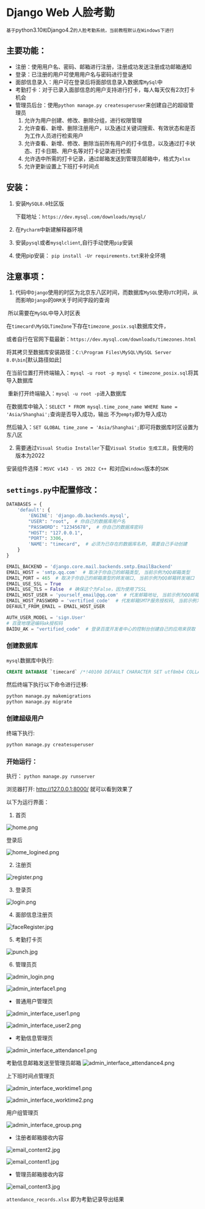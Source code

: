 # Django Web 人脸考勤

`基于`python3.10`和`Django4.2`的人脸考勤系统，当前教程默认在Windows下进行 `

## 主要功能：
- 注册：使用用户名、密码、邮箱进行注册，注册成功发送注册成功邮箱通知
- 登录：已注册的用户可使用用户名与密码进行登录
- 面部信息录入：用户可在登录后将面部信息录入数据库`MySql`中
- 考勤打卡：对于已录入面部信息的用户支持进行打卡，每人每天仅有2次打卡机会
- 管理员后台：使用`python manage.py createsuperuser`来创建自己的超级管理员
  1. 允许为用户创建、修改、删除分组，进行权限管理
  2. 允许查看、新增、删除注册用户，以及通过关键词搜索、有效状态和是否为工作人员进行检索用户
  3. 允许查看、新增、修改、删除当前所有用户的打卡信息，以及通过打卡状态、打卡日期、用户名等对打卡记录进行检索
  4. 允许选中所需的打卡记录，通过邮箱发送到管理员邮箱中，格式为`xlsx`
  5. 允许更新设置上下班打卡时间点


## 安装：

1. 安装`MySQL8.0`社区版

   下载地址：`https://dev.mysql.com/downloads/mysql/ `

2. 在`Pycharm`中新建解释器环境

3. 安装`pysql`或者`mysqlclient`,自行手动使用`pip`安装

4. 使用pip安装： `pip install -Ur requirements.txt`来补全环境

## 注意事项：

1. 代码中`Django`使用的时区为北京东八区时间，而数据库`MySQL`使用`UTC`时间，从而影响`Django`的`ORM`关于时间字段的查询

​	所以需要在`MySQL`中导入时区表

​	在`timecard\MySQLTimeZone`下存在`timezone_posix.sql`数据库文件，

​	或者自行在官网下载最新：`https://dev.mysql.com/downloads/timezones.html`

​	将其拷贝至数据库安装路径：`C:\Program Files\MySQL\MySQL Server 8.0\bin`[默认路径如此]

​	在当前位置打开终端输入：`mysql -u root -p mysql < timezone_posix.sql`将其导入数据库

​	重新打开终端输入：`mysql -u root -p`进入数据库

​	在数据库中输入：`SELECT * FROM mysql.time_zone_name WHERE Name = 'Asia/Shanghai';`查询是否导入成功，输出	不为`empty`即为导入成功

​	然后输入：`SET GLOBAL time_zone = 'Asia/Shanghai';`即可将数据库时区设置为东八区

2. 需要通过`Visual Studio Installer`下载`Visual Studio 生成工具`，我使用的版本为2022

​	安装组件选择：`MSVC v143 - VS 2022 C++ `和对应`Windows`版本的`SDK`





## `settings.py`中配置修改：

```python
DATABASES = {
    'default': {
        'ENGINE': 'django.db.backends.mysql',
        "USER": "root",  # 你自己的数据库用户名
        "PASSWORD": "12345678",  # 你自己的数据库密码
        "HOST": "127.0.0.1",
        "PORT": 3306,
        'NAME': "timecard",  # 必须为已存在的数据库名称, 需要自己手动创建
    }
}
```

```python
EMAIL_BACKEND = 'django.core.mail.backends.smtp.EmailBackend'
EMAIL_HOST = 'smtp.qq.com'  # 取决于你自己的邮箱类型, 当前示例为QQ邮箱类型
EMAIL_PORT = 465  # 取决于你自己的邮箱类型的转发端口, 当前示例为QQ邮箱转发端口
EMAIL_USE_SSL = True
EMAIL_USE_TLS = False  # 确保这个为False，因为使用了SSL
EMAIL_HOST_USER = 'yourself_email@qq.com'  # 代发邮箱地址, 当前示例为QQ邮箱
EMAIL_HOST_PASSWORD = 'vertified_code'  # 代发邮箱SMTP服务授权码, 当前示例为QQ邮箱
DEFAULT_FROM_EMAIL = EMAIL_HOST_USER

AUTH_USER_MODEL = 'sign.User'
# 百度地理逆编码ak授权码
BAIDU_AK = "vertified_code"  # 登录百度开发者中心的控制台创建自己的应用来获取
```


### 创建数据库
`mysql`数据库中执行:

```sql
CREATE DATABASE `timecard` /*!40100 DEFAULT CHARACTER SET utf8mb4 COLLATE utf8mb4_unicode_ci */;
```

然后终端下执行以下命令进行迁移:
```bash
python manage.py makemigrations
python manage.py migrate
```

### 创建超级用户

 终端下执行:
```bash
python manage.py createsuperuser
```


### 开始运行：
执行： `python manage.py runserver`


浏览器打开: http://127.0.0.1:8000/  就可以看到效果了

以下为运行界面：

1. 首页

![home.png](https://s2.loli.net/2024/07/05/DRG3j4IMZBLozWU.png)

登录后

![home_logined.png](https://s2.loli.net/2024/07/05/JlquMQnvNByYhbI.png)

2. 注册页

![register.png](https://s2.loli.net/2024/07/05/jMvxdunhwGSofAJ.png)

3. 登录页

![login.png](https://s2.loli.net/2024/07/05/xg3s8ftdBlM9SYL.png)

4. 面部信息注册页

![faceRegister.jpg](https://s2.loli.net/2024/07/05/nGMRzr9ySO61fLQ.jpg)

5. 考勤打卡页

![punch.jpg](https://s2.loli.net/2024/07/05/yrhUDMTHkVLzZWI.jpg)

6. 管理员页

![admin_login.png](https://s2.loli.net/2024/07/05/UZ1eADzqu4mTNfE.png)

![admin_interface1.png](https://s2.loli.net/2024/07/05/zpw3IT85nOQWryG.png)

- 普通用户管理页

![admin_interface_user1.png](https://s2.loli.net/2024/07/05/qzOL97nBUrF84iG.png)

![admin_interface_user2.png](https://s2.loli.net/2024/07/05/byfCtLeD3rHpJOA.png)

- 考勤信息管理页

![admin_interface_attendance1.png](https://s2.loli.net/2024/07/05/uSaYFMisQKjbIch.png)

考勤信息邮箱发送至管理员邮箱
![admin_interface_attendance4.png](https://s2.loli.net/2024/07/05/57Jl6qrmZMKyNEc.png)

上下班时间点管理页

![admin_interface_worktime1.png](https://s2.loli.net/2024/07/05/VYi4ZoO3lMjLsyX.png)

![admin_interface_worktime2.png](https://s2.loli.net/2024/07/05/TC9td6IyJs8Mpav.png)

用户组管理页

![admin_interface_group.png](https://s2.loli.net/2024/07/05/rBMWGnDlycv3qYs.png)

- 注册者邮箱接收内容

![email_content2.jpg](https://s2.loli.net/2024/07/05/ovJFOEjeuyzA2Z1.jpg)

![email_content1.jpg](https://s2.loli.net/2024/07/05/xHbw6aOipEzmhPe.jpg)

- 管理员邮箱接收内容

![email_content3.jpg](https://s2.loli.net/2024/07/05/RMaiTYJA2Gwp7Wk.jpg)

`attendance_records.xlsx` 即为考勤记录导出结果

